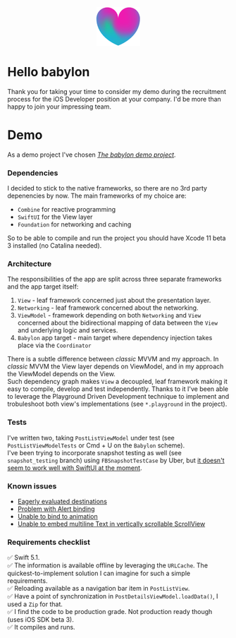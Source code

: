 <p align="center">
<img src="https://github.com/Babylonpartners/ios-playbook/raw/master/logo.png">
</p>


Hello babylon
==================================


Thank you for taking your time to consider my demo during the recruitment process for the iOS Developer position at your company. I'd be more than happy to join your impressing team.

# Demo

As a demo project I've chosen [*The babylon demo project*](https://github.com/Babylonpartners/ios-playbook/blob/master/Interview/demo.md#1-the-babylon-demo-project).

### Dependencies

I decided to stick to the native frameworks, so there are no 3rd party depenencies by now. The main frameworks of my choice are:

- `Combine` for reactive programming
- `SwiftUI` for the View layer
- `Foundation` for networking and caching

So to be able to compile and run the project you should have Xcode 11 beta 3 installed (no Catalina needed).

### Architecture

The responsibilities of the app are split across three separate frameworks and the app target itself:

1. `View` - leaf framework concerned just about the presentation layer.
2. `Networking` - leaf framework concerned about the networking.
3. `ViewModel` - framework depending on both `Networking` and `View` concerned about the bidirectional mapping of data between the `View` and underlying logic and services.
4. `Babylon` app target - main target where dependency injection takes place via the `Coordinator`

There is a subtle difference between *classic* MVVM and my approach. In *classic* MVVM the View layer depends on ViewModel, and in my approach the ViewModel depends on the View.  
Such dependency graph makes `View` a decoupled, leaf framework making it easy to compile, develop and test independently. Thanks to it I've been able to leverage the Playground Driven Development technique to implement and trobuleshoot both view's implementations (see `*.playground` in the project).

### Tests

I've written two, taking `PostListViewModel` under test (see `PostListViewModelTests` or Cmd + U on the `Babylon` scheme).  
I've been trying to incorporate snapshot testing as well (see `snapshot_testing` branch) using `FBSnapshotTestCase` by Uber, but [it doesn't seem to work well with SwiftUI at the moment](https://github.com/uber/ios-snapshot-test-case/issues/97).

### Known issues

- [Eagerly evaluated destinations](https://twitter.com/chriseidhof/status/1144242544680849410)
- [Problem with Alert binding](https://stackoverflow.com/questions/56762294/how-to-bind-presentation-of-swiftui-alert-when-triggered-outside-of-the-view)
- [Unable to bind to animation](https://forums.developer.apple.com/thread/117824)
- [Unable to embed multiline Text in vertically scrollable ScrollView](https://stackoverflow.com/questions/56593120/how-do-you-create-a-multi-line-text-inside-a-scrollview-in-swiftui)

### Requirements checklist

✅ Swift 5.1.  
✅ The information is available offline by leveraging the `URLCache`. The quickest-to-implement solution I can imagine for such a simple requirements.  
✅ Reloading available as a navigation bar item in `PostListView`.  
✅ Have a point of synchronization in `PostDetailsViewModel.loadData()`, I used a `Zip` for that.  
✅ I find the code to be production grade. Not production ready though (uses iOS SDK beta 3).  
✅ It compiles and runs.
